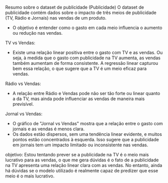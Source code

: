 Resumo sobre o dataset de publicidade (Publicidade) 
O dataset de publicidade contém dados sobre o impacto de três meios de publicidade (TV, Rádio e Jornais) nas vendas de um produto. 
 - O objetivo é entender como o gasto em cada meio influencia o aumento ou redução nas vendas. 

TV vs Vendas: 
 - Existe uma relação linear positiva entre o gasto com TV e as vendas. Ou seja, à medida que o gasto com publicidade na TV aumenta, 
as vendas também aumentam de forma consistente. A regressão linear capturou bem essa relação, o que sugere que a TV é um meio eficaz para vendas. 

Rádio vs Vendas: 
 - A relação entre Rádio e Vendas pode não ser tão forte ou linear quanto a da TV, mas ainda pode influenciar as vendas de maneira mais previsível. 

Jornal vs Vendas: 
 - O gráfico de "Jornal vs Vendas" mostra que a relação entre o gasto com jornais e as vendas é menos clara. 
 - Os dados estão dispersos, sem uma tendência linear evidente, e muitos pontos estão concentrados à esquerda. 
 Isso sugere que a publicidade em jornais tem um impacto limitado ou inconsistente nas vendas.

objetivo: Estou tentando prever se a publicidade na TV é o meio mais lucrativo para as vendas, o que me gera dúvidas é o fato de a publicidade na TV apresenta 
uma relação linear clara com as vendas. No entanto, ainda há dúvidas se o modelo utilizado é realmente capaz de predizer que esse meio é o mais lucrativo. 